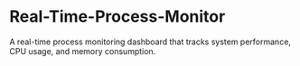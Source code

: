 # Real-Time-Process-Monitor
A real-time process monitoring dashboard that tracks system performance, CPU usage, and memory consumption.

